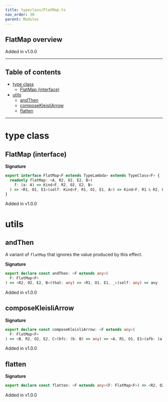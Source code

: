 ```yaml
---
title: typeclass/FlatMap.ts
nav_order: 30
parent: Modules
---
```


## FlatMap overview

Added in v1.0.0

---

<h2 class="text-delta">Table of contents</h2>

- [type class](#type-class)
  - [FlatMap (interface)](#flatmap-interface)
- [utils](#utils)
  - [andThen](#andthen)
  - [composeKleisliArrow](#composekleisliarrow)
  - [flatten](#flatten)

---

# type class

## FlatMap (interface)

**Signature**

```ts
export interface FlatMap<F extends TypeLambda> extends TypeClass<F> {
  readonly flatMap: <A, R2, O2, E2, B>(
    f: (a: A) => Kind<F, R2, O2, E2, B>
  ) => <R1, O1, E1>(self: Kind<F, R1, O1, E1, A>) => Kind<F, R1 & R2, O1 | O2, E1 | E2, B>
}
```

Added in v1.0.0

# utils

## andThen

A variant of `flatMap` that ignores the value produced by this effect.

**Signature**

```ts
export declare const andThen: <F extends any>(
  F: FlatMap<F>
) => <R2, O2, E2, B>(that: any) => <R1, O1, E1, _>(self: any) => any
```

Added in v1.0.0

## composeKleisliArrow

**Signature**

```ts
export declare const composeKleisliArrow: <F extends any>(
  F: FlatMap<F>
) => <B, R2, O2, E2, C>(bfc: (b: B) => any) => <A, R1, O1, E1>(afb: (a: A) => any) => (a: A) => any
```

Added in v1.0.0

## flatten

**Signature**

```ts
export declare const flatten: <F extends any>(F: FlatMap<F>) => <R2, O2, E2, R1, O1, E1, A>(self: any) => any
```

Added in v1.0.0
